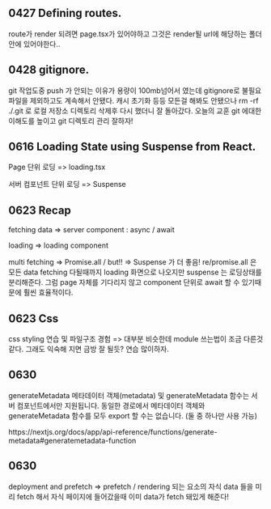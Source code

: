 ## 0427 Defining routes.
<p>route가 render 되려면 page.tsx가 있어야하고 그것은 render될 url에 해당하는 폴더 안에 있어야한다..

## 0428 gitignore.
<p>git 작업도중 push 가 안되는 이유가 용량이 100mb넘어서 였는데 gitignore로 불필요 파일을 제외하고도 계속해서 안됐다. 캐시 초기화 등등 모든걸 해봐도 안됐으나 rm -rf ./.git 로 로컬 저장소 디렉토리 삭제후 다시 했더니 잘 돌아갔다. 오늘의 교훈 git 에대한 이해도를 높이고 git 디렉토리 관리 잘하자!

## 0616 Loading State using Suspense from React.
<p>Page 단위 로딩 => loading.tsx
<p>서버 컴포넌트 단위 로딩 => Suspense

## 0623 Recap
<p>fetching data => server component : async / await
<p>loading => loading component
<p>multi fetching => Promise.all / but!! => Suspense 가 더 좋음! re/promise.all 은 모든 data fetching 다될때까지 loading 화면으로 나오지만 suspense 는 로딩상태를 분리해준다. 그럼 page 자체를 기다리지 않고 component 단위로 await 할 수 있기때문에 훨씬 효율적이다.

## 0623 Css
<p>css styling 연습 및 파일구조 경험 => 대부분 비슷한데 module 쓰는법이 조금 다른것 같다. 그래도 익숙해 지면 금방 잘 될듯? 연습 많이하자.

## 0630
<p>generateMetadata
메타데이터 객체(metadata) 및 generateMetadata 함수는 서버 컴포넌트에서만 지원됩니다.
동일한 경로에서 메타데이터 객체와 generateMetadata 함수를 모두 export 할 수는 없습니다. (둘 중 하나만 사용 가능)
<p>https://nextjs.org/docs/app/api-reference/functions/generate-metadata#generatemetadata-function

## 0630
<p>deployment and prefetch => prefetch / rendering 되는 요소의 자식 data 들을 미리 fetch 해서 자식 페이지에 들어갔을때 이미 data가 fetch 돼있게 해준다!